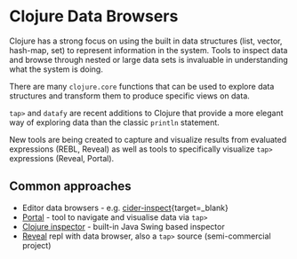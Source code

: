 # Clojure Data Browsers

Clojure has a strong focus on using the built in data structures (list, vector, hash-map, set) to represent information in the system.  Tools to inspect data and browse through nested or large data sets is invaluable in understanding what the system is doing.

There are many `clojure.core` functions that can be used to explore data structures and transform them to produce specific views on data.

`tap>` and `datafy` are recent additions to Clojure that provide a more elegant way of exploring data than the classic `println` statement.

New tools are being created to capture and visualize results from evaluated expressions (REBL, Reveal) as well as tools to specifically visualize `tap>` expressions (Reveal, Portal).


## Common approaches

* Editor data browsers - e.g. [cider-inspect](https://practical.li/spacemacs/evaluating-clojure/inspect/){target=_blank}
* [Portal](portal.md) - tool to navigate and visualise data via `tap>`
* [Clojure inspector](clojure-inspector.md) - built-in Java Swing based inspector
* [Reveal](https://vlaaad.github.io/reveal/) repl with data browser, also a `tap>` source (semi-commercial project)
